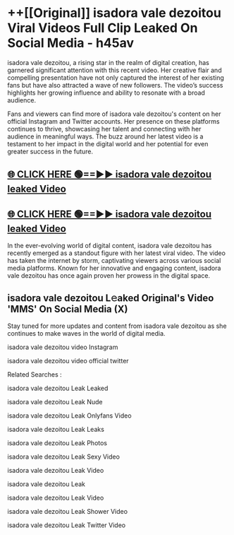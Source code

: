 # ++[[Original]] isadora vale dezoitou Viral Videos Full Clip Leaked On Social Media - h45av<br>

isadora vale dezoitou, a rising star in the realm of digital creation, has garnered significant attention with this recent video. Her creative flair and compelling presentation have not only captured the interest of her existing fans but have also attracted a wave of new followers. The video’s success highlights her growing influence and ability to resonate with a broad audience.

Fans and viewers can find more of isadora vale dezoitou's content on her official Instagram and Twitter accounts. Her presence on these platforms continues to thrive, showcasing her talent and connecting with her audience in meaningful ways. The buzz around her latest video is a testament to her impact in the digital world and her potential for even greater success in the future.


## [🌐 CLICK HERE 🟢==►► isadora vale dezoitou leaked Video ](https://onlyclips.site?title=isadora_vale_dezoitou&ref=git)

## [🌐 CLICK HERE 🟢==►► isadora vale dezoitou leaked Video ](https://onlyclips.site?title=isadora_vale_dezoitou&ref=git)


In the ever-evolving world of digital content, isadora vale dezoitou has recently emerged as a standout figure with her latest viral video. The video has taken the internet by storm, captivating viewers across various social media platforms. Known for her innovative and engaging content, isadora vale dezoitou has once again proven her prowess in the digital space.



## isadora vale dezoitou L𝚎aked Original's Video 'MMS' On Social Media (X)


Stay tuned for more updates and content from isadora vale dezoitou as she continues to make waves in the world of digital media.

isadora vale dezoitou video Instagram

isadora vale dezoitou video official twitter


Related Searches :

isadora vale dezoitou Leak Leaked

isadora vale dezoitou Leak Nude

isadora vale dezoitou Leak Onlyfans Video

isadora vale dezoitou Leak Leaks

isadora vale dezoitou Leak Photos

isadora vale dezoitou Leak Sexy Video

isadora vale dezoitou Leak Video

isadora vale dezoitou Leak

isadora vale dezoitou Leak Video

isadora vale dezoitou Leak Shower Video

isadora vale dezoitou Leak Twitter Video


